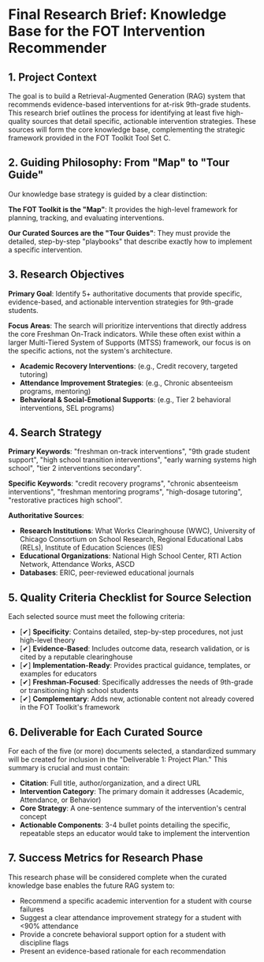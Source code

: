 # Final Research Brief: Knowledge Base for the FOT Intervention Recommender

## 1. Project Context

The goal is to build a Retrieval-Augmented Generation (RAG) system that recommends evidence-based interventions for at-risk 9th-grade students. This research brief outlines the process for identifying at least five high-quality sources that detail specific, actionable intervention strategies. These sources will form the core knowledge base, complementing the strategic framework provided in the FOT Toolkit Tool Set C.

## 2. Guiding Philosophy: From "Map" to "Tour Guide"

Our knowledge base strategy is guided by a clear distinction:

**The FOT Toolkit is the "Map"**: It provides the high-level framework for planning, tracking, and evaluating interventions.

**Our Curated Sources are the "Tour Guides"**: They must provide the detailed, step-by-step "playbooks" that describe exactly how to implement a specific intervention.

## 3. Research Objectives

**Primary Goal**: Identify 5+ authoritative documents that provide specific, evidence-based, and actionable intervention strategies for 9th-grade students.

**Focus Areas**: The search will prioritize interventions that directly address the core Freshman On-Track indicators. While these often exist within a larger Multi-Tiered System of Supports (MTSS) framework, our focus is on the specific actions, not the system's architecture.

- **Academic Recovery Interventions**: (e.g., Credit recovery, targeted tutoring)
- **Attendance Improvement Strategies**: (e.g., Chronic absenteeism programs, mentoring)
- **Behavioral & Social-Emotional Supports**: (e.g., Tier 2 behavioral interventions, SEL programs)

## 4. Search Strategy

**Primary Keywords**: "freshman on-track interventions", "9th grade student support", "high school transition interventions", "early warning systems high school", "tier 2 interventions secondary".

**Specific Keywords**: "credit recovery programs", "chronic absenteeism interventions", "freshman mentoring programs", "high-dosage tutoring", "restorative practices high school".

**Authoritative Sources**:
- **Research Institutions**: What Works Clearinghouse (WWC), University of Chicago Consortium on School Research, Regional Educational Labs (RELs), Institute of Education Sciences (IES)
- **Educational Organizations**: National High School Center, RTI Action Network, Attendance Works, ASCD
- **Databases**: ERIC, peer-reviewed educational journals

## 5. Quality Criteria Checklist for Source Selection

Each selected source must meet the following criteria:

- [✔] **Specificity**: Contains detailed, step-by-step procedures, not just high-level theory
- [✔] **Evidence-Based**: Includes outcome data, research validation, or is cited by a reputable clearinghouse
- [✔] **Implementation-Ready**: Provides practical guidance, templates, or examples for educators
- [✔] **Freshman-Focused**: Specifically addresses the needs of 9th-grade or transitioning high school students
- [✔] **Complementary**: Adds new, actionable content not already covered in the FOT Toolkit's framework

## 6. Deliverable for Each Curated Source

For each of the five (or more) documents selected, a standardized summary will be created for inclusion in the "Deliverable 1: Project Plan." This summary is crucial and must contain:

- **Citation**: Full title, author/organization, and a direct URL
- **Intervention Category**: The primary domain it addresses (Academic, Attendance, or Behavior)
- **Core Strategy**: A one-sentence summary of the intervention's central concept
- **Actionable Components**: 3-4 bullet points detailing the specific, repeatable steps an educator would take to implement the intervention

## 7. Success Metrics for Research Phase

This research phase will be considered complete when the curated knowledge base enables the future RAG system to:

- Recommend a specific academic intervention for a student with course failures
- Suggest a clear attendance improvement strategy for a student with <90% attendance
- Provide a concrete behavioral support option for a student with discipline flags
- Present an evidence-based rationale for each recommendation